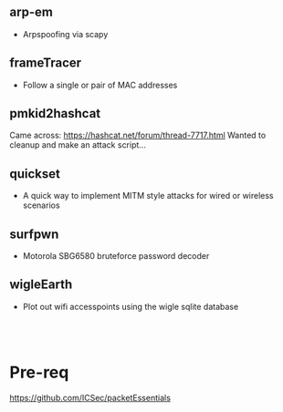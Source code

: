 ## arp-em
* Arpspoofing via scapy

## frameTracer
* Follow a single or pair of MAC addresses

## pmkid2hashcat
Came across:
https://hashcat.net/forum/thread-7717.html
Wanted to cleanup and make an attack script...

## quickset
* A quick way to implement MITM style attacks for wired or wireless scenarios

## surfpwn
* Motorola SBG6580 bruteforce password decoder

## wigleEarth
* Plot out wifi accesspoints using the wigle sqlite database
</br></br>
</br></br>
# Pre-req
https://github.com/ICSec/packetEssentials

